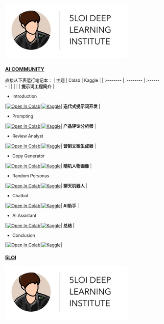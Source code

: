![DLI Header](Prompt_Engineering/images/DLI_Header.png)

### [AI COMMUNITY](https://www.theforage.cn/community)

直接从下表运行笔记本：
| 主题 | Colab | Kaggle |
| :-------- | :-------- | :------- |
| | | |
**提示词工程简介**
|<ul><li>Introduction</li></ul>|[![Open In Colab](https://colab.research.google.com/assets/colab-badge.svg)](https://colab.research.google.com/github/wuloi/5loi-prompt-engineering/blob/zh/Prompt_Engineering/zh/2-Introduction-zh.ipynb)|[![Kaggle](https://kaggle.com/static/images/open-in-kaggle.svg)](https://kaggle.com/kernels/welcome?src=https://github.com/wuloi/5loi-prompt-engineering/blob/zh/Prompt_Engineering/zh/2-Introduction-zh.ipynb)|
**迭代式提示词开发**
|<ul><li>Prompting</li></ul>|[![Open In Colab](https://colab.research.google.com/assets/colab-badge.svg)](https://colab.research.google.com/github/wuloi/5loi-prompt-engineering/blob/zh/Prompt_Engineering/zh/2-Prompting-zh.ipynb)|[![Kaggle](https://kaggle.com/static/images/open-in-kaggle.svg)](https://kaggle.com/kernels/welcome?src=https://github.com/wuloi/5loi-prompt-engineering/blob/zh/Prompt_Engineering/zh/2-Prompting-zh.ipynb)|
**产品评论分析师**
|<ul><li>Review Analyst</li></ul>|[![Open In Colab](https://colab.research.google.com/assets/colab-badge.svg)](https://colab.research.google.com/github/wuloi/5loi-prompt-engineering/blob/zh/Prompt_Engineering/zh/3-Review%20Analyst-zh.ipynb)|[![Kaggle](https://kaggle.com/static/images/open-in-kaggle.svg)](https://kaggle.com/kernels/welcome?src=https://github.com/wuloi/5loi-prompt-engineering/blob/zh/Prompt_Engineering/zh/3-Review%20Analyst-zh.ipynb)|
**营销文案生成器**
|<ul><li>Copy Generator</li></ul>|[![Open In Colab](https://colab.research.google.com/assets/colab-badge.svg)](https://colab.research.google.com/github/wuloi/5loi-prompt-engineering/blob/zh/Prompt_Engineering/zh/4-Copy%20Generator.ipynb)|[![Kaggle](https://kaggle.com/static/images/open-in-kaggle.svg)](https://kaggle.com/kernels/welcome?src=https://github.com/wuloi/5loi-prompt-engineering/blob/zh/Prompt_Engineering/zh/4-Copy%20Generator.ipynb)|
**随机人物画像**
|<ul><li>Random Personas</li></ul>|[![Open In Colab](https://colab.research.google.com/assets/colab-badge.svg)](https://colab.research.google.com/github/wuloi/5loi-prompt-engineering/blob/zh/Prompt_Engineering/zh/5-Random%20Personas.ipynb)|[![Kaggle](https://kaggle.com/static/images/open-in-kaggle.svg)](https://kaggle.com/kernels/welcome?src=https://github.com/wuloi/5loi-prompt-engineering/blob/zh/Prompt_Engineering/zh/5-Random%20Personas.ipynb)|
**聊天机器人**
|<ul><li>Chatbot</li></ul>|[![Open In Colab](https://colab.research.google.com/assets/colab-badge.svg)](https://colab.research.google.com/github/wuloi/5loi-prompt-engineering/blob/zh/Prompt_Engineering/zh/6-Chatbot.ipynb)|[![Kaggle](https://kaggle.com/static/images/open-in-kaggle.svg)](https://kaggle.com/kernels/welcome?src=https://github.com/wuloi/5loi-prompt-engineering/blob/zh/Prompt_Engineering/zh/6-Chatbot.ipynb)|
**AI助手**
|<ul><li>AI Assistant</li></ul>|[![Open In Colab](https://colab.research.google.com/assets/colab-badge.svg)](https://colab.research.google.com/github/wuloi/5loi-prompt-engineering/blob/zh/Prompt_Engineering/zh/7-AI%20Assistant.ipynb)|[![Kaggle](https://kaggle.com/static/images/open-in-kaggle.svg)](https://kaggle.com/kernels/welcome?src=https://github.com/wuloi/5loi-prompt-engineering/blob/zh/Prompt_Engineering/zh/7-AI%20Assistant.ipynb)|
**总结**
|<ul><li>Conclusion</li></ul>|[![Open In Colab](https://colab.research.google.com/assets/colab-badge.svg)](https://colab.research.google.com/github/wuloi/5loi-prompt-engineering/blob/zh/Prompt_Engineering/zh/8-Conclusion.ipynb)|[![Kaggle](https://kaggle.com/static/images/open-in-kaggle.svg)](https://kaggle.com/kernels/welcome?src=https://github.com/wuloi/5loi-prompt-engineering/blob/zh/Prompt_Engineering/zh/8-Conclusion.ipynb)|


### [5LOI](https://5loi.com/about_loi)

![DLI Header](Prompt_Engineering/images/DLI_Header.png)